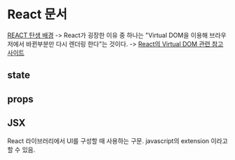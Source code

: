 # React 문서
[REACT 탄생 배경](https://medium.com/@RianCommunity/react%EC%9D%98-%ED%83%84%EC%83%9D%EB%B0%B0%EA%B2%BD%EA%B3%BC-%ED%8A%B9%EC%A7%95-4190d47a28f) 
-> React가 굉장한 이유 중 하나는 "Virtual DOM을 이용해 브라우저에서 바뀐부분만 다시 렌더링 한다"는 것이다.
-> [React의 Virtual DOM 관련 참고사이트](https://velopert.com/3236)
## state
## props

## JSX
React 라이브러리에서 UI를 구성할 때 사용하는 구문. javascript의 extension 이라고 할 수 있음.
